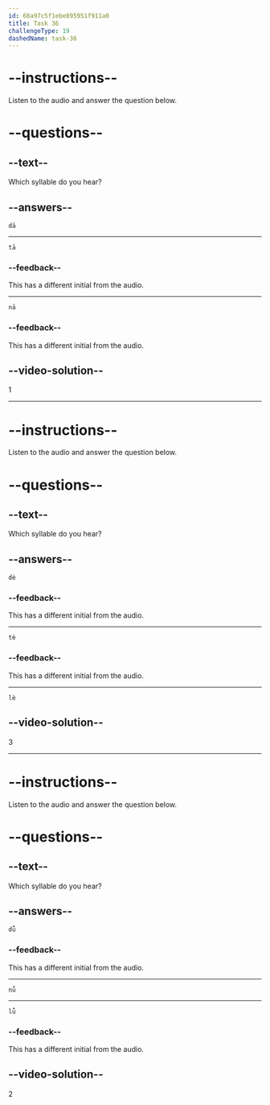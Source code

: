 ```yaml
---
id: 68a97c5f1ebe895951f911a0
title: Task 36
challengeType: 19
dashedName: task-36
---
```


<!-- (Audio) A: dā -->

# --instructions--

Listen to the audio and answer the question below.

# --questions--

## --text--

Which syllable do you hear?

## --answers--

`dā`

---

`tā`

### --feedback--

This has a different initial from the audio.

---

`nā`

### --feedback--

This has a different initial from the audio.

## --video-solution--

1

---

<!-- (Audio) A: lè -->

# --instructions--

Listen to the audio and answer the question below.

# --questions--

## --text--

Which syllable do you hear?

## --answers--

`dè`

### --feedback--

This has a different initial from the audio.

---

`tè`

### --feedback--

This has a different initial from the audio.

---

`lè`

## --video-solution--

3

---

<!-- (Audio) A: nǚ -->

# --instructions--

Listen to the audio and answer the question below.

# --questions--

## --text--

Which syllable do you hear?

## --answers--

`dǚ`

### --feedback--

This has a different initial from the audio.

---

`nǚ`

---

`lǚ`

### --feedback--

This has a different initial from the audio.

## --video-solution--

2
